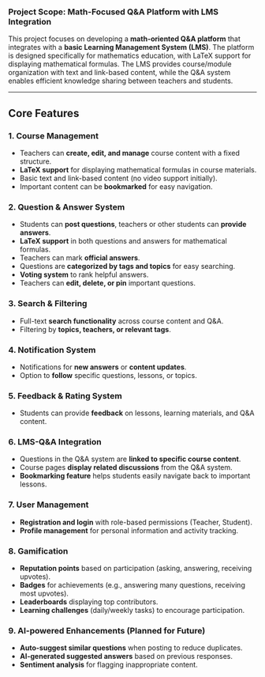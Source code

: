 ### **Project Scope: Math-Focused Q&A Platform with LMS Integration**

This project focuses on developing a **math-oriented Q&A platform** that integrates with a **basic Learning Management System (LMS)**. The platform is designed specifically for mathematics education, with LaTeX support for displaying mathematical formulas. The LMS provides course/module organization with text and link-based content, while the Q&A system enables efficient knowledge sharing between teachers and students.

---

## **Core Features**

### **1. Course Management**
- Teachers can **create, edit, and manage** course content with a fixed structure.
- **LaTeX support** for displaying mathematical formulas in course materials.
- Basic text and link-based content (no video support initially).
- Important content can be **bookmarked** for easy navigation.

### **2. Question & Answer System**
- Students can **post questions**, teachers or other students can **provide answers**.
- **LaTeX support** in both questions and answers for mathematical formulas.
- Teachers can mark **official answers**.
- Questions are **categorized by tags and topics** for easy searching.
- **Voting system** to rank helpful answers.
- Teachers can **edit, delete, or pin** important questions.

### **3. Search & Filtering**
- Full-text **search functionality** across course content and Q&A.
- Filtering by **topics, teachers, or relevant tags**.

### **4. Notification System**
- Notifications for **new answers** or **content updates**.
- Option to **follow** specific questions, lessons, or topics.

### **5. Feedback & Rating System**
- Students can provide **feedback** on lessons, learning materials, and Q&A content.

### **6. LMS-Q&A Integration**
- Questions in the Q&A system are **linked to specific course content**.
- Course pages **display related discussions** from the Q&A system.
- **Bookmarking feature** helps students easily navigate back to important lessons.

### **7. User Management**
- **Registration and login** with role-based permissions (Teacher, Student).
- **Profile management** for personal information and activity tracking.

### **8. Gamification**
- **Reputation points** based on participation (asking, answering, receiving upvotes).
- **Badges** for achievements (e.g., answering many questions, receiving most upvotes).
- **Leaderboards** displaying top contributors.
- **Learning challenges** (daily/weekly tasks) to encourage participation.

### **9. AI-powered Enhancements (Planned for Future)**
- **Auto-suggest similar questions** when posting to reduce duplicates.
- **AI-generated suggested answers** based on previous responses.
- **Sentiment analysis** for flagging inappropriate content.